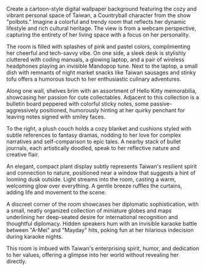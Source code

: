 Create a cartoon-style digital wallpaper background featuring the cozy and vibrant personal space of Taiwan, a Countryball character from the show "polbots." Imagine a colorful and trendy room that reflects her dynamic lifestyle and rich cultural heritage. The view is from a webcam perspective, capturing the entirety of her living space with a focus on her personality.

The room is filled with splashes of pink and pastel colors, complimenting her cheerful and tech-savvy vibe. On one side, a sleek desk is stylishly cluttered with coding manuals, a glowing laptop, and a pair of wireless headphones playing an invisible Mandopop tune. Next to the laptop, a small dish with remnants of night market snacks like Taiwan sausages and stinky tofu offers a humorous touch to her enthusiastic culinary adventures.

Along one wall, shelves brim with an assortment of Hello Kitty memorabilia, showcasing her passion for cute collectables. Adjacent to this collection is a bulletin board peppered with colorful sticky notes, some passive-aggressively positioned, humorously hinting at her quirky penchant for leaving notes signed with smiley faces.

To the right, a plush couch holds a cozy blanket and cushions styled with subtle references to fantasy dramas, nodding to her love for complex narratives and self-comparison to epic tales. A nearby stack of bullet journals, each artistically doodled, speak to her reflective nature and creative flair.

An elegant, compact plant display subtly represents Taiwan's resilient spirit and connection to nature, positioned near a window that suggests a hint of looming dusk outside. Light streams into the room, casting a warm, welcoming glow over everything. A gentle breeze ruffles the curtains, adding life and movement to the scene.

A discreet corner of the room showcases her diplomatic sophistication, with a small, neatly organized collection of miniature globes and maps underlining her deep-seated desire for international recognition and thoughtful diplomacy. Hidden speakers hum with an invisible karaoke battle between "A-Mei" and "Mayday" hits, poking fun at her hilarious indecision during karaoke nights.

This room is imbued with Taiwan's enterprising spirit, humor, and dedication to her values, offering a glimpse into her world without revealing her directly.